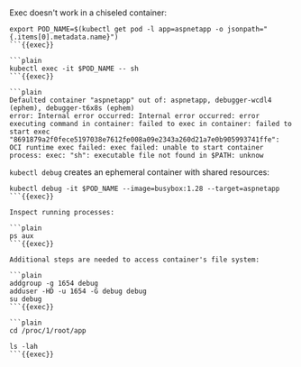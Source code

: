 
<br>

Exec doesn't work in a chiseled container:

```plain
export POD_NAME=$(kubectl get pod -l app=aspnetapp -o jsonpath="{.items[0].metadata.name}")
```{{exec}}

```plain
kubectl exec -it $POD_NAME -- sh
```{{exec}}

```plain
Defaulted container "aspnetapp" out of: aspnetapp, debugger-wcdl4 (ephem), debugger-t6x8s (ephem)
error: Internal error occurred: Internal error occurred: error executing command in container: failed to exec in container: failed to start exec "8691879a2f0fece5197038e7612fe008a09e2343a260d21a7e0b905993741ffe": OCI runtime exec failed: exec failed: unable to start container process: exec: "sh": executable file not found in $PATH: unknow
```

`kubectl debug` creates an ephemeral container with shared resources:

```plain
kubectl debug -it $POD_NAME --image=busybox:1.28 --target=aspnetapp
```{{exec}}

Inspect running processes:

```plain
ps aux
```{{exec}}

Additional steps are needed to access container's file system:

```plain
addgroup -g 1654 debug
adduser -HD -u 1654 -G debug debug
su debug
```{{exec}}

```plain
cd /proc/1/root/app

ls -lah
```{{exec}}

